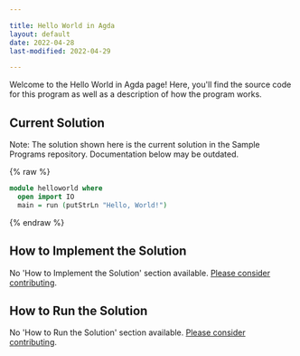 ```yaml
---

title: Hello World in Agda
layout: default
date: 2022-04-28
last-modified: 2022-04-29

---
```


Welcome to the Hello World in Agda page! Here, you'll find the source code for this program as well as a description of how the program works.

## Current Solution

Note: The solution shown here is the current solution in the Sample Programs repository. Documentation below may be outdated.

{% raw %}

```Agda
module helloworld where
  open import IO
  main = run (putStrLn "Hello, World!")

```

{% endraw %}

## How to Implement the Solution

No 'How to Implement the Solution' section available. [Please consider contributing](https://github.com/TheRenegadeCoder/sample-programs-website).

## How to Run the Solution

No 'How to Run the Solution' section available. [Please consider contributing](https://github.com/TheRenegadeCoder/sample-programs-website).